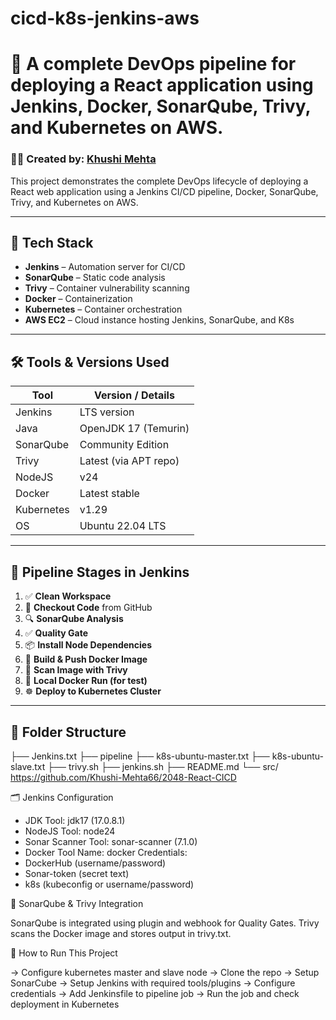 # cicd-k8s-jenkins-aws
# 🚀 A complete DevOps pipeline for deploying a React application using Jenkins, Docker, SonarQube, Trivy, and Kubernetes on AWS.

### 👩‍💻 Created by: [Khushi Mehta](https://github.com/Khushi-Mehta66)

This project demonstrates the complete DevOps lifecycle of deploying a React web application using a Jenkins CI/CD pipeline, Docker, SonarQube, Trivy, and Kubernetes on AWS.

---

## 🧰 Tech Stack

- **Jenkins** – Automation server for CI/CD
- **SonarQube** – Static code analysis
- **Trivy** – Container vulnerability scanning
- **Docker** – Containerization
- **Kubernetes** – Container orchestration
- **AWS EC2** – Cloud instance hosting Jenkins, SonarQube, and K8s

---

## 🛠️ Tools & Versions Used

| Tool             | Version / Details     |
|------------------|------------------------|
| Jenkins          | LTS version            |
| Java             | OpenJDK 17 (Temurin)   |
| SonarQube        | Community Edition      |
| Trivy            | Latest (via APT repo)  |
| NodeJS           | v24                    |
| Docker           | Latest stable          |
| Kubernetes       | v1.29                  |
| OS               | Ubuntu 22.04 LTS       |

---

## 🧪 Pipeline Stages in Jenkins

1. ✅ **Clean Workspace**
2. 🧾 **Checkout Code** from GitHub
3. 🔍 **SonarQube Analysis**
4. ✅ **Quality Gate**
5. 📦 **Install Node Dependencies**
6. 🐳 **Build & Push Docker Image**
7. 🔐 **Scan Image with Trivy**
8. 🧪 **Local Docker Run (for test)**
9. ☸️ **Deploy to Kubernetes Cluster**

---

## 📂 Folder Structure

├── Jenkins.txt
├── pipeline
├── k8s-ubuntu-master.txt
├── k8s-ubuntu-slave.txt
├── trivy.sh
├── jenkins.sh
├── README.md
└── src/ https://github.com/Khushi-Mehta66/2048-React-CICD

🗂️ Jenkins Configuration

- JDK Tool: jdk17 (17.0.8.1)
- NodeJS Tool: node24
- Sonar Scanner Tool: sonar-scanner (7.1.0)
- Docker Tool Name: docker
Credentials:
- DockerHub (username/password)
- Sonar-token (secret text)
- k8s (kubeconfig or username/password)

🧪 SonarQube & Trivy Integration

SonarQube is integrated using plugin and webhook for Quality Gates.
Trivy scans the Docker image and stores output in trivy.txt.

📝 How to Run This Project

-> Configure kubernetes master and slave node
-> Clone the repo
-> Setup SonarCube
-> Setup Jenkins with required tools/plugins
-> Configure credentials
-> Add Jenkinsfile to pipeline job
-> Run the job and check deployment in Kubernetes
